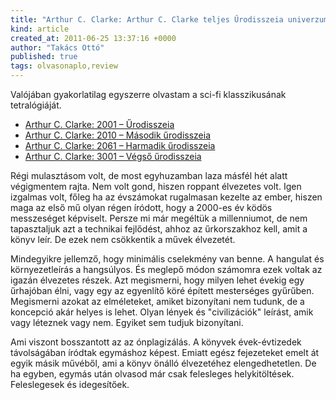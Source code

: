 ```yaml
---
title: "Arthur C. Clarke: Arthur C. Clarke teljes Űrodisszeia univerzuma"
kind: article
created_at: 2011-06-25 13:37:16 +0000
author: "Takács Ottó"
published: true
tags: olvasonaplo,review
---
```

Valójában gyakorlatilag egyszerre olvastam a sci-fi klasszikusának tetralógiáját. 

- [Arthur C. Clarke: 2001 – Űrodisszeia](http://moly.hu/konyvek/arthur-c-clarke-2001-urodisszeia)
- [Arthur C. Clarke: 2010 – Második űrodisszeia](http://moly.hu/konyvek/arthur-c-clarke-2010-masodik-urodisszeia)
- [Arthur C. Clarke: 2061 – Harmadik űrodisszeia](http://moly.hu/konyvek/arthur-c-clarke-2061-harmadik-urodisszeia)
- [Arthur C. Clarke: 3001 – Végső űrodisszeia](http://moly.hu/konyvek/arthur-c-clarke-3001-vegso-urodisszeia)

<!--break-->

Régi mulasztásom volt, de most egyhuzamban laza másfél hét alatt végigmentem rajta. Nem volt gond, hiszen roppant élvezetes volt. Igen izgalmas volt, főleg ha az évszámokat rugalmasan kezelte az ember, hiszen maga az első mű olyan régen íródott, hogy a 2000-es év ködös messzeséget képviselt. Persze mi már megéltük a millenniumot, de nem tapasztaljuk azt a technikai fejlődést, ahhoz az űrkorszakhoz kell, amit a könyv leír. De ezek nem csökkentik a művek élvezetét.

Mindegyikre jellemző, hogy minimális cselekmény van benne. A hangulat és környezetleírás a hangsúlyos. És meglepő módon számomra ezek voltak az igazán élvezetes részek. Azt megismerni, hogy milyen lehet évekig egy űrhajóban élni, vagy egy az egyenlítő köré épített mesterséges gyűrűben. Megismerni azokat az elméleteket, amiket bizonyítani nem tudunk, de a koncepció akár helyes is lehet. Olyan lények és "civilizációk" leírást, amik vagy léteznek vagy nem. Egyiket sem tudjuk bizonyítani.

Ami viszont bosszantott az az ónplagizálás. A könyvek évek-évtizedek távolságában íródtak egymáshoz képest. Emiatt egész fejezeteket emelt át egyik másik művéből, ami a könyv önálló élvezetéhez elengedhetetlen. De ha egyben, egymás után olvasod már csak felesleges helykitöltések. Feleslegesek és idegesítőek.

<div class='old-comments'></div>